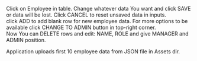 
Click on Employee in table.  Change whatever data You want and click SAVE or  data will be lost. 
Click CANCEL to reset unsaved data in inputs.  
click ADD to add blank row for new employee data. 
For more options to be available click CHANGE TO ADMIN button in top-right corner.  
Now You can DELETE rows and edit: NAME, ROLE and give MANAGER and ADMIN position. 

Application uploads first 10 employee data from JSON file in Assets dir.
